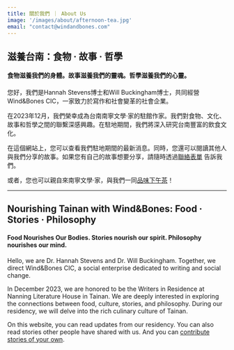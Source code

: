 ```yaml
---
title: 關於我們 ｜ About Us
image: '/images/about/afternoon-tea.jpg'
email: "contact@windandbones.com"
---
```


## 滋養台南：食物 · 故事 · 哲學
#### 食物滋養我們的身體。故事滋養我們的靈魂。哲學滋養我們的心靈。

您好，我們是Hannah Stevens博士和Will Buckingham博士，共同經營Wind&Bones CIC，一家致力於寫作和社會變革的社會企業。

在2023年12月，我們榮幸成為台南南寧文學·家的駐館作家。我們對食物、文化、故事和哲學之間的聯繫深感興趣。在駐地期間，我們將深入研究台南豐富的飲食文化。

在這個網站上，您可以查看我們駐地期間的最新消息。同時，您還可以閱讀其他人與我們分享的故事。如果您有自己的故事想要分享，請隨時透過[聯絡表單](/contact) 告訴我們。

或者，您也可以親自來南寧文學·家，與我們一同[品味下午茶](/afternoon-tea)！

---

## Nourishing Tainan with Wind&Bones: Food · Stories · Philosophy
#### Food Nourishes Our Bodies. Stories nourish our spirit. Philosophy nourishes our mind.


Hello, we are Dr. Hannah Stevens and Dr. Will Buckingham. Together, we direct Wind&Bones CIC, a social enterprise dedicated to writing and social change.

In December 2023, we are honored to be the Writers in Residence at Nanning Literature House in Tainan. We are deeply interested in exploring the connections between food, culture, stories, and philosophy. During our residency, we will delve into the rich culinary culture of Tainan.

On this website, you can read updates from our residency. You can also read stories other people have shared with us. And you can [contribute stories of your own](/contact).


